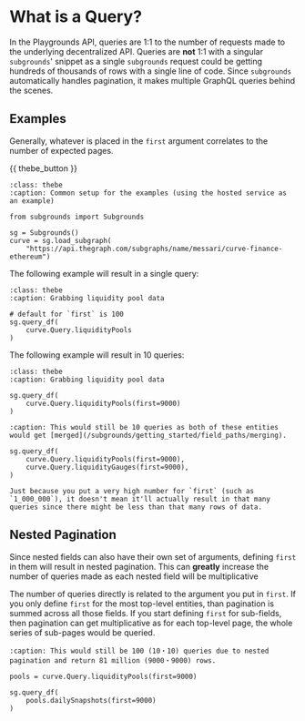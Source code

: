 # What is a Query?

In the Playgrounds API, queries are 1:1 to the number of requests made to the underlying decentralized API. Queries are **not** 1:1 with a singular `subgrounds`' snippet as a single `subgrounds` request could be getting hundreds of thousands of rows with a single line of code. Since `subgrounds` automatically handles pagination, it makes multiple GraphQL queries behind the scenes.

## Examples

Generally, whatever is placed in the `first` argument correlates to the number of expected pages.

{{ thebe_button }}

```{code-block} python
:class: thebe
:caption: Common setup for the examples (using the hosted service as an example)

from subgrounds import Subgrounds

sg = Subgrounds()
curve = sg.load_subgraph(
    "https://api.thegraph.com/subgraphs/name/messari/curve-finance-ethereum")
```

The following example will result in a single query:

```{code-block} python
:class: thebe
:caption: Grabbing liquidity pool data

# default for `first` is 100
sg.query_df(
    curve.Query.liquidityPools
)
```

The following example will result in 10 queries:

```{code-block} python
:class: thebe
:caption: Grabbing liquidity pool data

sg.query_df(
    curve.Query.liquidityPools(first=9000)
)
```

```{code-block} python
:caption: This would still be 10 queries as both of these entities would get [merged](/subgrounds/getting_started/field_paths/merging).

sg.query_df(
    curve.Query.liquidityPools(first=9000),
    curve.Query.liquidityGauges(first=9000),
)
```

```{note}
Just because you put a very high number for `first` (such as `1_000_000`), it doesn't mean it'll actually result in that many queries since there might be less than that many rows of data.
```

## Nested Pagination

Since nested fields can also have their own set of arguments, defining `first` in them will result in nested pagination. This can **greatly** increase the number of queries made as each nested field will be multiplicative

The number of queries directly is related to the argument you put in `first`. If you only define `first` for the most top-level entities, than pagination is summed across all those fields. If you start defining `first` for sub-fields, then pagination can get multiplicative as for each top-level page, the whole series of sub-pages would be queried.

```{code-block} python
:caption: This would still be 100 (10・10) queries due to nested pagination and return 81 million (9000・9000) rows.

pools = curve.Query.liquidityPools(first=9000)

sg.query_df(
    pools.dailySnapshots(first=9000)
)
```
